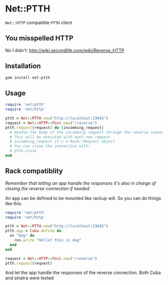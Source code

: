 # Net::PTTH

`Net::HTTP` compatible `PTTH` client

## You misspelled HTTP

No I didn't: http://wiki.secondlife.com/wiki/Reverse_HTTP

## Installation

```bash
gem install net-ptth
```

## Usage

```ruby
require 'net/ptth'
require 'net/http'

ptth = Net::PTTH.new("http://localhost:23045")
request = Net::HTTP::Post.new("/reverse")
ptth.request(request) do |incomming_request|
  # Handle the body of the incomming request through the reverse connection
  # This will be executed with each new request.
  # incomming_request it's a Rack::Request object
  # You can close the connection with:
  # ptth.close
end
```

## Rack compatiblity

_Remember that letting an app handle the responses it's also in charge of
closing the reverse connection if needed_

An app can be defined to be mounted like rackup will. So you can do things like
this:

```ruby
require 'net/ptth'
require 'net/http'

ptth = Net::PTTH.new("http://localhost:23045")
ptth.app = Cuba.define do
  on "dog" do
    res.write "Hello? this is dog"
  end
end

request = Net::HTTP::Post.new("/reverse")
ptth.request(request)
```

And let the app handle the responses of the reverse connection.
Both Cuba and sinatra were tested
